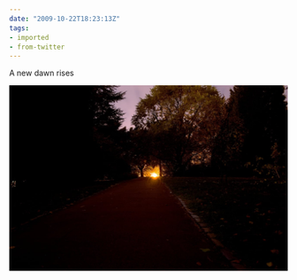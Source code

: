 ```yaml
---
date: "2009-10-22T18:23:13Z"
tags:
- imported
- from-twitter
---
```

A new dawn rises

![An artistically framed photograph photograph; in almost darkness a path rises up in front of us and curves into the sun just as it crests into the horizon](./dawn.jpg)

